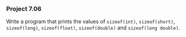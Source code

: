 ### Project 7.06
Write a program that prints the values of `sizeof(int)`, `sizeof(short)`,
`sizeof(long)`, `sizeof(float)`, `sizeof(double)` and `sizeof(long double)`.
